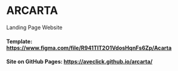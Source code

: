 # ARCARTA
Landing Page Website

#### Template: https://www.figma.com/file/R941TlT2O1VdosHqnFs6Zp/Acarta

#### Site on GitHub Pages: https://aveclick.github.io/arcarta/
